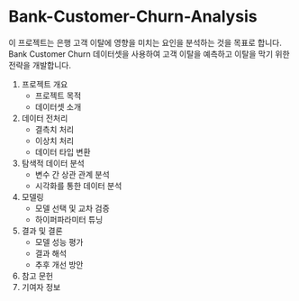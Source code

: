 # Bank-Customer-Churn-Analysis
이 프로젝트는 은행 고객 이탈에 영향을 미치는 요인을 분석하는 것을 목표로 합니다. Bank Customer Churn 데이터셋을 사용하여 고객 이탈을 예측하고 이탈을 막기 위한 전략을 개발합니다.

1. 프로젝트 개요
    - 프로젝트 목적
    - 데이터셋 소개
2. 데이터 전처리
    - 결측치 처리
    - 이상치 처리
    - 데이터 타입 변환
3. 탐색적 데이터 분석
    - 변수 간 상관 관계 분석
    - 시각화를 통한 데이터 분석
4. 모델링
    - 모델 선택 및 교차 검증
    - 하이퍼파라미터 튜닝
5. 결과 및 결론
    - 모델 성능 평가
    - 결과 해석
    - 추후 개선 방안
6. 참고 문헌
7. 기여자 정보
